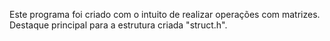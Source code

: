 Este programa foi criado com o intuito de realizar operações com matrizes.
Destaque principal para a estrutura criada "struct.h".
